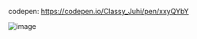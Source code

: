 codepen: https://codepen.io/Classy_Juhi/pen/xxyQYbY

![image](https://github.com/ClassyJuhi/CSS-Design-Lab/assets/103419567/c41c6ce7-a30c-499c-bc7c-035970dfff89)


